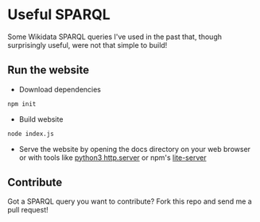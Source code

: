 # Useful SPARQL

Some Wikidata SPARQL queries I've used in the past that, though surprisingly useful, were not that simple to build!

## Run the website

- Download dependencies

```sh
npm init
```

- Build website

```sh
node index.js
```

- Serve the website by opening the docs directory on your web browser
  or with tools like [python3 http.server](https://docs.python.org/3/library/http.server.html?highlight=http%20server#module-http.server)
  or npm's [lite-server](https://www.npmjs.com/package/lite-server)

## Contribute

Got a SPARQL query you want to contribute? Fork this repo and send me a pull request!
